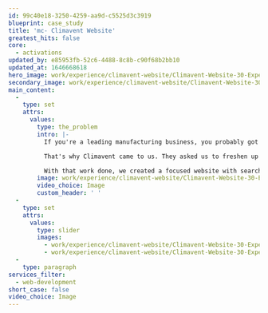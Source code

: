 ```yaml
---
id: 99c40e18-3250-4259-aa9d-c5525d3c3919
blueprint: case_study
title: 'mc- Climavent Website'
greatest_hits: false
core:
  - activations
updated_by: e85953fb-52c6-4488-8c8b-c90f68b2bb10
updated_at: 1646668618
hero_image: work/experience/climavent-website/Climavent-Website-30-Experience-Full-Image-2732x1536.jpg
secondary_image: work/experience/climavent-website/Climavent-Website-30-Experience-Secondary-Image-896x597-2.jpg
main_content:
  -
    type: set
    attrs:
      values:
        type: the_problem
        intro: |-
          If you're a leading manufacturing business, you probably got where you are because you know how to make incredible stuff rather than how to sell it. But knowing how to sell it matters, especially when you've got startups and international competition all chomping at the bit to chomp at your bit of the market. 

          That's why Climavent came to us. They asked us to freshen up their brand and create a bespoke responsive website that would make life easier for their customers. Our response? A revitalised creative approach that repositioned their brand. Rather than just focussing on what they did, we talked about why that might matter to a customer. 

          With that work done, we created a focused website with search functionality that allows users to easily find what they're looking for, whether that's a service or a product tailored for their industry.
        image: work/experience/climavent-website/Climavent-Website-30-Experience-Large-927x522.jpg
        video_choice: Image
        custom_header: ' '
  -
    type: set
    attrs:
      values:
        type: slider
        images:
          - work/experience/climavent-website/Climavent-Website-30-Experience-Small-740x416.25-1.jpg
          - work/experience/climavent-website/Climavent-Website-30-Experience-Small-740x416.25-2.jpg
  -
    type: paragraph
services_filter:
  - web-development
short_case: false
video_choice: Image
---
```


